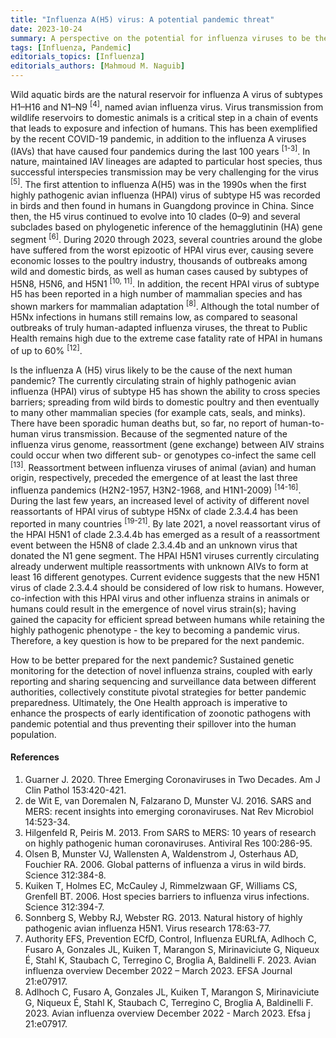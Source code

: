 ```yaml
---
title: "Influenza A(H5) virus: A potential pandemic threat"
date: 2023-10-24
summary: A perspective on the potential for influenza viruses to be the next pandemic threat and how to be better prepared for the next pandemic.
tags: [Influenza, Pandemic]
editorials_topics: [Influenza]
editorials_authors: [Mahmoud M. Naguib]
---
```


Wild aquatic birds are the natural reservoir for influenza A virus of subtypes H1–H16 and N1–N9 <sup>[4]</sup>, named avian influenza virus. Virus transmission from wildlife reservoirs to domestic animals is a critical step in a chain of events that leads to exposure and infection of humans. This has been exemplified by the recent COVID-19 pandemic, in addition to the influenza A viruses (IAVs) that have caused four pandemics during the last 100 years <sup>[1-3]</sup>. In nature, maintained IAV lineages are adapted to particular host species, thus successful interspecies transmission may be very challenging for the virus <sup>[5]</sup>. The first attention to influenza A(H5) was in the 1990s when the first highly pathogenic avian influenza (HPAI) virus of subtype H5 was recorded in birds and then found in humans in Guangdong province in China. Since then, the H5 virus continued to evolve into 10 clades (0–9) and several subclades based on phylogenetic inference of the hemagglutinin (HA) gene segment <sup>[6]</sup>. During 2020 through 2023, several countries around the globe have suffered from the worst epizootic of HPAI virus ever, causing severe economic losses to the poultry industry, thousands of outbreaks among wild and domestic birds, as well as human cases caused by subtypes of H5N8, H5N6, and H5N1 <sup>[10, 11]</sup>. In addition, the recent HPAI virus of subtype H5 has been reported in a high number of mammalian species and has shown markers for mammalian adaptation <sup>[8]</sup>. Although the total number of H5Nx infections in humans still remains low, as compared to seasonal outbreaks of truly human-adapted influenza viruses, the threat to Public Health remains high due to the extreme case fatality rate of HPAI in humans of up to 60% <sup>[12]</sup>.

Is the influenza A (H5) virus likely to be the cause of the next human pandemic? The currently circulating strain of highly pathogenic avian influenza (HPAI) virus of subtype H5 has shown the ability to cross species barriers; spreading from wild birds to domestic poultry and then eventually to many other mammalian species (for example cats, seals, and minks). There have been sporadic human deaths but, so far, no report of human-to-human virus transmission.  Because of the segmented nature of the influenza virus genome, reassortment (gene exchange) between AIV strains could occur when two different sub- or genotypes co-infect the same cell <sup>[13]</sup>. Reassortment between influenza viruses of animal (avian) and human origin, respectively, preceded the emergence of at least the last three influenza pandemics (H2N2-1957, H3N2-1968, and H1N1-2009) <sup>[14-16]</sup>. During the last few years, an increased level of activity of different novel reassortants of HPAI virus of subtype H5Nx of clade 2.3.4.4 has been reported in many countries <sup>[19-21]</sup>. By late 2021, a novel reassortant virus of the HPAI H5N1 of clade 2.3.4.4b has emerged as a result of a reassortment event between the H5N8 of clade 2.3.4.4b and an unknown virus that donated the N1 gene segment. The HPAI H5N1 viruses currently circulating already underwent multiple reassortments with unknown AIVs to form at least 16 different genotypes. Current evidence suggests that the new H5N1 virus of clade 2.3.4.4 should be considered of low risk to humans. However, co-infection with this HPAI virus and other influenza strains in animals or humans could result in the emergence of novel virus strain(s); having gained the capacity for efficient spread between humans while retaining the highly pathogenic phenotype - the key to becoming a pandemic virus. Therefore, a key question is how to be prepared for the next pandemic.

How to be better prepared for the next pandemic? Sustained genetic monitoring for the detection of novel influenza strains, coupled with early reporting and sharing sequencing and surveillance data between different authorities, collectively constitute pivotal strategies for better pandemic preparedness. Ultimately, the One Health approach is imperative to enhance the prospects of early identification of zoonotic pathogens with pandemic potential and thus preventing their spillover into the human population.

#### References

1.	Guarner J. 2020. Three Emerging Coronaviruses in Two Decades. Am J Clin Pathol 153:420-421.
2.	de Wit E, van Doremalen N, Falzarano D, Munster VJ. 2016. SARS and MERS: recent insights into emerging coronaviruses. Nat Rev Microbiol 14:523-34.
3.	Hilgenfeld R, Peiris M. 2013. From SARS to MERS: 10 years of research on highly pathogenic human coronaviruses. Antiviral Res 100:286-95.
4.	Olsen B, Munster VJ, Wallensten A, Waldenstrom J, Osterhaus AD, Fouchier RA. 2006. Global patterns of influenza a virus in wild birds. Science 312:384-8.
5.	Kuiken T, Holmes EC, McCauley J, Rimmelzwaan GF, Williams CS, Grenfell BT. 2006. Host species barriers to influenza virus infections. Science 312:394-7.
6.	Sonnberg S, Webby RJ, Webster RG. 2013. Natural history of highly pathogenic avian influenza H5N1. Virus research 178:63-77.
7.	Authority EFS, Prevention ECfD, Control, Influenza EURLfA, Adlhoch C, Fusaro A, Gonzales JL, Kuiken T, Marangon S, Mirinaviciute G, Niqueux É, Stahl K, Staubach C, Terregino C, Broglia A, Baldinelli F. 2023. Avian influenza overview December 2022 – March 2023. EFSA Journal 21:e07917.
8.	Adlhoch C, Fusaro A, Gonzales JL, Kuiken T, Marangon S, Mirinaviciute G, Niqueux É, Stahl K, Staubach C, Terregino C, Broglia A, Baldinelli F. 2023. Avian influenza overview December 2022 - March 2023. Efsa j 21:e07917.
